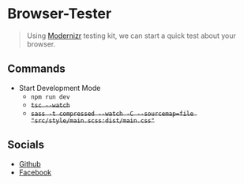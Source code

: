 # Browser-Tester

> Using [Modernizr](https://modernizr.com/) testing kit, we can start a quick test about 
> your browser.

## Commands

- Start Development Mode 
  - `npm run dev`
  - ~~`tsc --watch`~~
  - ~~`sass -t compressed --watch -C --sourcemap=file "src/style/main.scss:dist/main.css"`~~

## Socials

- [Github](https://github.com/jxmked)
- [Facebook](https://www.facebook.com/deguia25)
